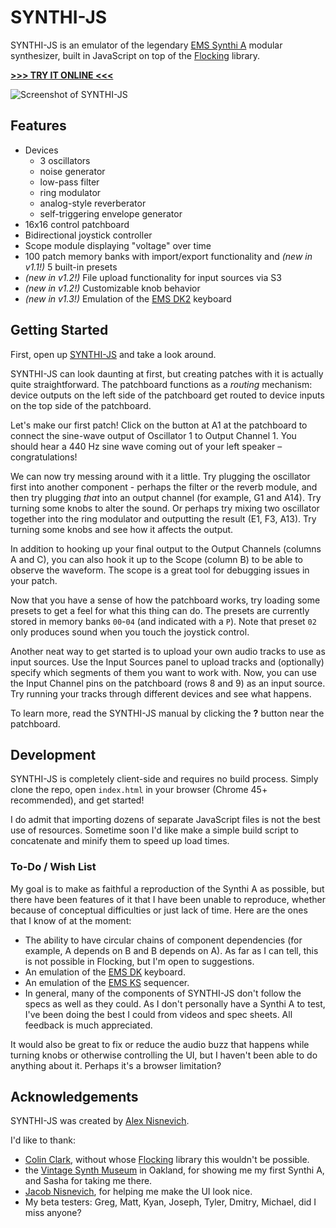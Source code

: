 # SYNTHI-JS
SYNTHI-JS is an emulator of the legendary [EMS Synthi A](https://en.wikipedia.org/wiki/EMS_Synthi_A) modular synthesizer, built in JavaScript on top of the [Flocking](http://flockingjs.org/) library.

**[>>> TRY IT ONLINE <<<](https://alexnisnevich.github.io/synthi-js/)**

![Screenshot of SYNTHI-JS](http://i.imgur.com/Cp7Iuwb.jpg)

## Features

* Devices
   * 3 oscillators
   * noise generator
   * low-pass filter
   * ring modulator
   * analog-style reverberator
   * self-triggering envelope generator
* 16x16 control patchboard
* Bidirectional joystick controller
* Scope module displaying "voltage" over time
* 100 patch memory banks with import/export functionality and _(new in v1.1!)_ 5 built-in presets
* _(new in v1.2!)_ File upload functionality for input sources via S3
* _(new in v1.2!)_ Customizable knob behavior
* _(new in v1.3!)_ Emulation of the [EMS DK2](http://www.phutney.com/EMSDK2.html) keyboard

## Getting Started

First, open up [SYNTHI-JS](https://alexnisnevich.github.io/synthi-js/) and take a look around.

SYNTHI-JS can look daunting at first, but creating patches with it is actually quite straightforward. The patchboard functions as a _routing_ mechanism: device outputs on the left side of the patchboard get routed to device inputs on the top side of the patchboard.

Let's make our first patch! Click on the button at A1 at the patchboard to connect the sine-wave output of Oscillator 1 to Output Channel 1. You should hear a 440 Hz sine wave coming out of your left speaker – congratulations!

We can now try messing around with it a little. Try plugging the oscillator first into another component - perhaps the filter or the reverb module, and then try plugging _that_ into an output channel (for example, G1 and A14). Try turning some knobs to alter the sound. Or perhaps try mixing two oscillator together into the ring modulator and outputting the result (E1, F3, A13). Try turning some knobs and see how it affects the output.

In addition to hooking up your final output to the Output Channels (columns A and C), you can also hook it up to the Scope (column B) to be able to observe the waveform. The scope is a great tool for debugging issues in your patch.

Now that you have a sense of how the patchboard works, try loading some presets to get a feel for what this thing can do. The presets are currently stored in memory banks `00`-`04` (and indicated with a `P`). Note that preset `02` only produces sound when you touch the joystick control.

Another neat way to get started is to upload your own audio tracks to use as input sources. Use the Input Sources panel to upload tracks and (optionally) specify which segments of them you want to work with. Now, you can use the Input Channel pins on the patchboard (rows 8 and 9) as an input source. Try running your tracks through different devices and see what happens.

To learn more, read the SYNTHI-JS manual by clicking the **?** button near the patchboard. 

## Development

SYNTHI-JS is completely client-side and requires no build process. Simply clone the repo, open `index.html` in your browser (Chrome 45+ recommended), and get started!

I do admit that importing dozens of separate JavaScript files is not the best use of resources. Sometime soon I'd like make a simple build script to concatenate and minify them to speed up load times. 

### To-Do / Wish List

My goal is to make as faithful a reproduction of the Synthi A as possible, but there have been features of it that I have been unable to reproduce, whether because of conceptual difficulties or just lack of time. Here are the ones that I know of at the moment:

* The ability to have circular chains of component dependencies (for example, A depends on B and B depends on A). As far as I can tell, this is not possible in Flocking, but I'm open to suggestions.
* An emulation of the [EMS DK](http://www.rlmusic.co.uk/rlm3/wp-content/uploads/2014/09/EMS_DK2_914_01.jpg) keyboard.
* An emulation of the [EMS KS](http://www.phutney.com/EMSAKS/WebKSDetail.JPG) sequencer.
* In general, many of the components of SYNTHI-JS don't follow the specs as well as they could. As I don't personally have a Synthi A to test, I've been doing the best I could from videos and spec sheets. All feedback is much appreciated.

It would also be great to fix or reduce the audio buzz that happens while turning knobs or otherwise controlling the UI, but I haven't been able to do anything about it. Perhaps it's a browser limitation?

## Acknowledgements

SYNTHI-JS was created by [Alex Nisnevich](https://alexnisnevich.github.io/synthi-js/).

I'd like to thank:
* [Colin Clark](https://github.com/colinbdclark), without whose [Flocking](http://flockingjs.org/) library this wouldn't be possible.
* the [Vintage Synth Museum](http://www.vintagesynthmuseum.com/VSM_Home.html) in Oakland, for showing me my first Synthi A, and Sasha for taking me there.
* [Jacob Nisnevich](https://github.com/jacobnisnevich), for helping me make the UI look nice.
* My beta testers: Greg, Matt, Kyan, Joseph, Tyler, Dmitry, Michael, did I miss anyone?
